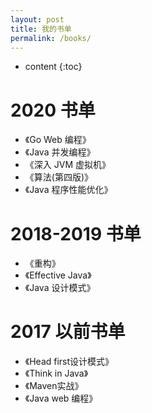 ```yaml
---
layout: post
title: 我的书单
permalink: /books/
---
```


* content
{:toc}


# 2020 书单

+ 《Go Web 编程》
+ 《Java 并发编程》
+ 《深入 JVM 虚拟机》
+ 《算法(第四版)》
+ 《Java 程序性能优化》

# 2018-2019 书单  

+ 《重构》
+ 《Effective Java》
+ 《Java 设计模式》

# 2017 以前书单  

+ 《Head first设计模式》
+ 《Think in Java》
+ 《Maven实战》
+ 《Java web 编程》
